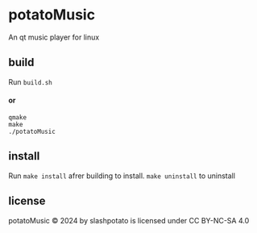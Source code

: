 # potatoMusic
An qt music player for linux

## build
Run `build.sh`

#### **or**
```shell
qmake
make
./potatoMusic
```
## install
Run `make install` afrer building to install. `make uninstall` to uninstall
## license
potatoMusic © 2024 by slashpotato is licensed under CC BY-NC-SA 4.0 
